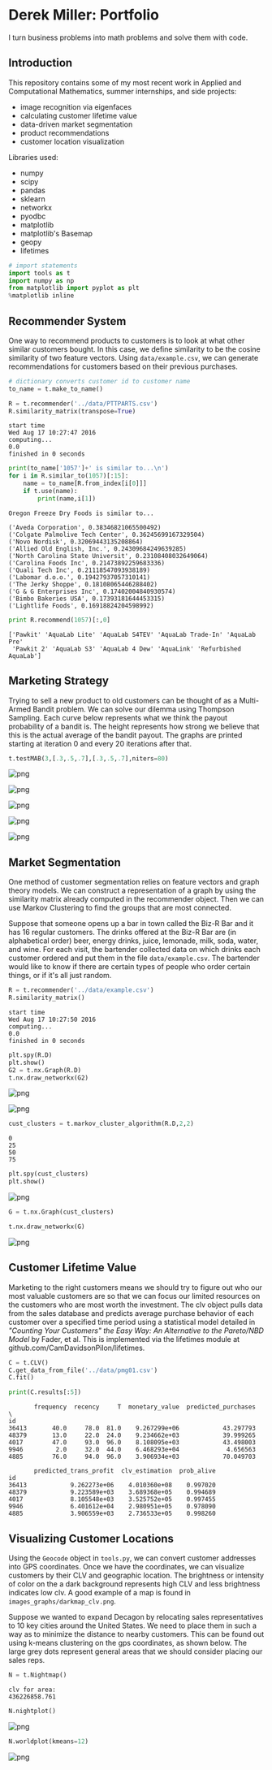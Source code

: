 
# Derek Miller: Portfolio

I turn business problems into math problems and solve them with code.

## Introduction

This repository contains some of my most recent work in Applied and Computational Mathematics, summer internships, and side projects:

* image recognition via eigenfaces
* calculating customer lifetime value
* data-driven market segmentation
* product recommendations
* customer location visualization

Libraries used:

* numpy
* scipy
* pandas
* sklearn
* networkx
* pyodbc
* matplotlib
* matplotlib's Basemap
* geopy
* lifetimes


```python
# import statements
import tools as t
import numpy as np
from matplotlib import pyplot as plt
%matplotlib inline
```

## Recommender System

One way to recommend products to customers is to look at what other similar customers bought. In this case, we define similarity to be the cosine similarity of two feature vectors. Using `data/example.csv`, we can generate recommendations for customers based on their previous purchases.


```python
# dictionary converts customer id to customer name
to_name = t.make_to_name()

R = t.recommender('../data/PTTPARTS.csv')
R.similarity_matrix(transpose=True)
```

    start time
    Wed Aug 17 10:27:47 2016
    computing...
    0.0
    finished in 0 seconds



```python
print(to_name['1057']+' is similar to...\n')
for i in R.similar_to(1057)[:15]:
    name = to_name[R.from_index[i[0]]]
    if t.use(name):
        print(name,i[1])
```

    Oregon Freeze Dry Foods is similar to...
    
    ('Aveda Corporation', 0.38346821065500492)
    ('Colgate Palmolive Tech Center', 0.36245699167329504)
    ('Novo Nordisk', 0.32069443135208864)
    ('Allied Old English, Inc.', 0.24309684249639285)
    ('North Carolina State Universit', 0.23108408032649064)
    ('Carolina Foods Inc', 0.21473892259683336)
    ('Quali Tech Inc', 0.21118547093938189)
    ('Labomar d.o.o.', 0.19427937057310141)
    ('The Jerky Shoppe', 0.18108065446288402)
    ('G & G Enterprises Inc', 0.17402004840930574)
    ('Bimbo Bakeries USA', 0.17393181644453315)
    ('Lightlife Foods', 0.16918824204598992)



```python
print R.recommend(1057)[:,0]
```

    ['Pawkit' 'AquaLab Lite' 'AquaLab S4TEV' 'AquaLab Trade-In' 'AquaLab Pre'
     'Pawkit 2' 'AquaLab S3' 'AquaLab 4 Dew' 'AquaLink' 'Refurbished AquaLab']


## Marketing Strategy

Trying to sell a new product to old customers can be thought of as a Multi-Armed Bandit problem. We can solve our dilemma using Thompson Sampling. Each curve below represents what we think the payout probability of a bandit is. The height represents how strong we believe that this is the actual average of the bandit payout. The graphs are printed starting at iteration 0 and every 20 iterations after that.


```python
t.testMAB(3,[.3,.5,.7],[.3,.5,.7],niters=80)
```


![png](images/output_8_0.png)



![png](images/output_8_1.png)



![png](images/output_8_2.png)



![png](images/output_8_3.png)



![png](images/output_8_4.png)


## Market Segmentation

One method of customer segmentation relies on feature vectors and graph theory models. We can construct a representation of a graph by using the similarity matrix already computed in the recommender object. Then we can use Markov Clustering to find the groups that are most connected.

Suppose that someone opens up a bar in town called the Biz-R Bar and it has 16 regular customers. The drinks offered at the Biz-R Bar are (in alphabetical order) beer, energy drinks, juice, lemonade, milk, soda, water, and wine. For each visit, the bartender collected data on which drinks each customer ordered and put them in the file `data/example.csv`. The bartender would like to know if there are certain types of people who order certain things, or if it's all just random.


```python
R = t.recommender('../data/example.csv')
R.similarity_matrix()
```

    start time
    Wed Aug 17 10:27:50 2016
    computing...
    0.0
    finished in 0 seconds



```python
plt.spy(R.D)
plt.show()
G2 = t.nx.Graph(R.D)
t.nx.draw_networkx(G2)
```


![png](images/output_11_0.png)



![png](images/output_11_1.png)



```python
cust_clusters = t.markov_cluster_algorithm(R.D,2,2)
```

    0
    25
    50
    75



```python
plt.spy(cust_clusters)
plt.show()
```


![png](images/output_13_0.png)



```python
G = t.nx.Graph(cust_clusters)
```


```python
t.nx.draw_networkx(G)
```


![png](images/output_15_0.png)


## Customer Lifetime Value

Marketing to the right customers means we should try to figure out who our most valuable customers are so that we can focus our limited resources on the customers who are most worth the investment. The clv object pulls data from the sales database and predicts average purchase behavior of each customer over a specified time period using a statistical model detailed in *"Counting Your Customers" the Easy Way: An Alternative to the Pareto/NBD Model* by Fader, et al. This is implemented via the lifetimes module at github.com/CamDavidsonPilon/lifetimes.


```python
C = t.CLV()
C.get_data_from_file('../data/pmg01.csv')
C.fit()
```


```python
print(C.results[:5])
```

           frequency  recency     T  monetary_value  predicted_purchases  \
    id                                                                     
    36413       40.0     78.0  81.0    9.267299e+06            43.297793   
    48379       13.0     22.0  24.0    9.234662e+03            39.999265   
    4017        47.0     93.0  96.0    8.108095e+03            43.498003   
    9946         2.0     32.0  44.0    6.468293e+04             4.656563   
    4885        76.0     94.0  96.0    3.906934e+03            70.049703   
    
           predicted_trans_profit  clv_estimation  prob_alive  
    id                                                         
    36413            9.262273e+06    4.010360e+08    0.997020  
    48379            9.223589e+03    3.689368e+05    0.994689  
    4017             8.105548e+03    3.525752e+05    0.997455  
    9946             6.401612e+04    2.980951e+05    0.978090  
    4885             3.906559e+03    2.736533e+05    0.998260  


## Visualizing Customer Locations

Using the `Geocode` object in `tools.py`, we can convert customer addresses into GPS coordinates. Once we have the coordinates, we can visualize customers by their CLV and geographic location. The brightness or intensity of color on the a dark background represents high CLV and less brightness indicates low clv. A good example of a map is found in `images_graphs/darkmap_clv.png`.

Suppose we wanted to expand Decagon by relocating sales representatives to 10 key cities around the United States. We need to place them in such a way as to minimize the distance to nearby customers. This can be found out using k-means clustering on the gps coordinates, as shown below. The large grey dots represent general areas that we should consider placing our sales reps.


```python
N = t.Nightmap()
```

    clv for area:
    436226858.761



```python
N.nightplot()
```


![png](images/output_21_0.png)



```python
N.worldplot(kmeans=12)
```


![png](images/output_22_0.png)



